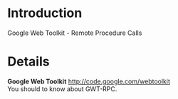 # Introduction #

Google Web Toolkit - Remote Procedure Calls


# Details #

**Google Web Toolkit**
http://code.google.com/webtoolkit<br>
You should to know about GWT-RPC.